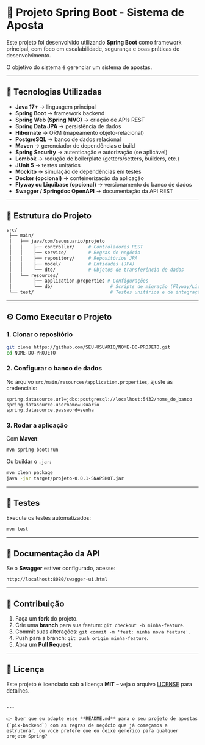 # 📌 Projeto Spring Boot - Sistema de Aposta

Este projeto foi desenvolvido utilizando **Spring Boot** como framework principal, com foco em escalabilidade, segurança e boas práticas de desenvolvimento.  

O objetivo do sistema é gerenciar um sistema de apostas.

---

## 🚀 Tecnologias Utilizadas

- **Java 17+** → linguagem principal  
- **Spring Boot** → framework backend  
- **Spring Web (Spring MVC)** → criação de APIs REST  
- **Spring Data JPA** → persistência de dados  
- **Hibernate** → ORM (mapeamento objeto-relacional)  
- **PostgreSQL** → banco de dados relacional  
- **Maven** → gerenciador de dependências e build  
- **Spring Security** → autenticação e autorização (se aplicável)  
- **Lombok** → redução de boilerplate (getters/setters, builders, etc.)  
- **JUnit 5** → testes unitários  
- **Mockito** → simulação de dependências em testes  
- **Docker (opcional)** → conteinerização da aplicação  
- **Flyway ou Liquibase (opcional)** → versionamento do banco de dados  
- **Swagger / Springdoc OpenAPI** → documentação da API REST  

---

## 📂 Estrutura do Projeto

```bash
src/
 ├── main/
 │   ├── java/com/seuusuario/projeto
 │   │    ├── controller/     # Controladores REST
 │   │    ├── service/        # Regras de negócio
 │   │    ├── repository/     # Repositórios JPA
 │   │    ├── model/          # Entidades (JPA)
 │   │    └── dto/            # Objetos de transferência de dados
 │   └── resources/
 │        ├── application.properties # Configurações
 │        └── db/                     # Scripts de migração (Flyway/Liquibase)
 └── test/                            # Testes unitários e de integração
````

---

## ⚙️ Como Executar o Projeto

### 1. Clonar o repositório

```bash
git clone https://github.com/SEU-USUARIO/NOME-DO-PROJETO.git
cd NOME-DO-PROJETO
```

### 2. Configurar o banco de dados

No arquivo `src/main/resources/application.properties`, ajuste as credenciais:

```properties
spring.datasource.url=jdbc:postgresql://localhost:5432/nome_do_banco
spring.datasource.username=usuario
spring.datasource.password=senha
```

### 3. Rodar a aplicação

Com **Maven**:

```bash
mvn spring-boot:run
```

Ou buildar o `.jar`:

```bash
mvn clean package
java -jar target/projeto-0.0.1-SNAPSHOT.jar
```

---

## 🧪 Testes

Execute os testes automatizados:

```bash
mvn test
```

---

## 📖 Documentação da API

Se o **Swagger** estiver configurado, acesse:

```
http://localhost:8080/swagger-ui.html
```

---

## 👥 Contribuição

1. Faça um **fork** do projeto.
2. Crie uma **branch** para sua feature: `git checkout -b minha-feature`.
3. Commit suas alterações: `git commit -m 'feat: minha nova feature'`.
4. Push para a branch: `git push origin minha-feature`.
5. Abra um **Pull Request**.

---

## 📜 Licença

Este projeto é licenciado sob a licença **MIT** – veja o arquivo [LICENSE](LICENSE) para detalhes.

```

---

👉 Quer que eu adapte esse **README.md** para o seu projeto de apostas (`pix-backend`) com as regras de negócio que já começamos a estruturar, ou você prefere que eu deixe genérico para qualquer projeto Spring?
```
